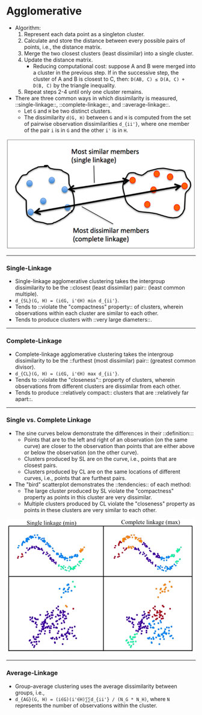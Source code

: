 # Agglomerative

* Algorithm:
    1. Represent each data point as a singleton cluster.
    2. Calculate and store the distance between every possible pairs of points, i.e., the distance matrix.
    3. Merge the two closest clusters (least dissimilar) into a single cluster.
    4. Update the distance matrix.
        * Reducing computational cost: suppose A and B were merged into a cluster in the previous step. If in the successive step, the cluster of A and B is closest to C, then: `D(AB, C) ≤ D(A, C) + D(B, C)` by the triangle inequality.
    5. Repeat steps 2-4 until only one cluster remains.
* There are three common ways in which dissimilarity is measured, ::single-linkage::, ::complete-linkage::, and ::average-linkage::.
    * Let `G` and `H` be two distinct clusters.
    * The dissimilarity `d(G, H)` between `G` and `H` is computed from the set of pairwise observation dissimilarities `d_{ii'}`, where one member of the pair `i` is in `G` and the other `i'` is in `H`.

![](Images/Screen%20Shot%202020-02-17%20at%205.19.50%20PM.png)

----

### Single-Linkage

* Single-linkage agglomerative clustering takes the intergroup dissimilarity to be the ::closest (least dissimilar) pair:: (least common multiple).
* `d_{SL}(G, H) = (i∈G, i'∈H) min d_{ii'}`.
* Tends to ::violate the "compactness" property:: of clusters, wherein observations within each cluster are similar to each other.
* Tends to produce clusters with ::very large diameters::.

----

### Complete-Linkage

* Complete-linkage agglomerative clustering takes the intergroup dissimilarity to be the ::furthest (most dissimilar) pair:: (greatest common divisor).
* `d_{CL}(G, H) = (i∈G, i'∈H) max d_{ii'}`.
* Tends to ::violate the "closeness":: property of clusters, wherein observations from different clusters are dissimilar from each other.
* Tends to produce ::relatively compact:: clusters that are ::relatively far apart::.

----

### Single vs. Complete Linkage

* The sine curves below demonstrate the differences in their ::definition:::
    * Points that are to the left and right of an observation (on the same curve) are closer to the observation than points that are either above or below the observation (on the other curve).
    * Clusters produced by SL are on the curve, i.e., points that are closest pairs.
    * Clusters produced by CL are on the same locations of different curves, i.e., points that are furthest pairs.
* The "bird" scatterplot demonstrates the ::tendencies:: of each method:
    * The large cluster produced by SL violate the "compactness" property as points in this cluster are very dissimilar.
    * Multiple clusters produced by CL violate the "closeness" property as points in these clusters are very similar to each other.

![](Images/Screen%20Shot%202020-02-17%20at%204.10.59%20PM.png)

----

### Average-Linkage

* Group-average clustering uses the average dissimilarity between groups, i.e.,
* `d_{AG}(G, H) = (i∈G)(i'∈H)∑∑d_{ii'} / (N_G * N_H)`, where `N` represents the number of observations within the cluster.
